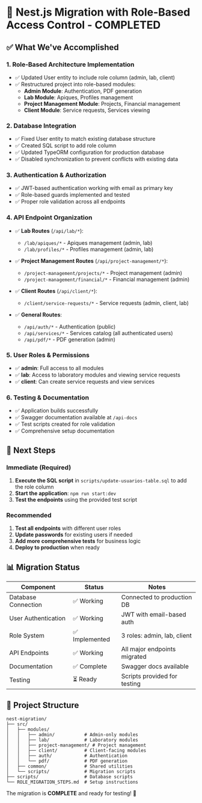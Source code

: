 # 🎉 Nest.js Migration with Role-Based Access Control - COMPLETED

## ✅ What We've Accomplished

### 1. **Role-Based Architecture Implementation**

- ✅ Updated User entity to include role column (admin, lab, client)
- ✅ Restructured project into role-based modules:
  - **Admin Module**: Authentication, PDF generation
  - **Lab Module**: Apiques, Profiles management
  - **Project Management Module**: Projects, Financial management
  - **Client Module**: Service requests, Services viewing

### 2. **Database Integration**

- ✅ Fixed User entity to match existing database structure
- ✅ Created SQL script to add role column
- ✅ Updated TypeORM configuration for production database
- ✅ Disabled synchronization to prevent conflicts with existing data

### 3. **Authentication & Authorization**

- ✅ JWT-based authentication working with email as primary key
- ✅ Role-based guards implemented and tested
- ✅ Proper role validation across all endpoints

### 4. **API Endpoint Organization**

- ✅ **Lab Routes** (`/api/lab/*`):
  - `/lab/apiques/*` - Apiques management (admin, lab)
  - `/lab/profiles/*` - Profiles management (admin, lab)
- ✅ **Project Management Routes** (`/api/project-management/*`):

  - `/project-management/projects/*` - Project management (admin)
  - `/project-management/financial/*` - Financial management (admin)

- ✅ **Client Routes** (`/api/client/*`):
  - `/client/service-requests/*` - Service requests (admin, client, lab)
- ✅ **General Routes**:
  - `/api/auth/*` - Authentication (public)
  - `/api/services/*` - Services catalog (all authenticated users)
  - `/api/pdf/*` - PDF generation (admin)

### 5. **User Roles & Permissions**

- ✅ **admin**: Full access to all modules
- ✅ **lab**: Access to laboratory modules and viewing service requests
- ✅ **client**: Can create service requests and view services

### 6. **Testing & Documentation**

- ✅ Application builds successfully
- ✅ Swagger documentation available at `/api-docs`
- ✅ Test scripts created for role validation
- ✅ Comprehensive setup documentation

## 🚀 Next Steps

### Immediate (Required)

1. **Execute the SQL script** in `scripts/update-usuarios-table.sql` to add the role column
2. **Start the application**: `npm run start:dev`
3. **Test the endpoints** using the provided test script

### Recommended

1. **Test all endpoints** with different user roles
2. **Update passwords** for existing users if needed
3. **Add more comprehensive tests** for business logic
4. **Deploy to production** when ready

## 📊 Migration Status

| Component           | Status         | Notes                        |
| ------------------- | -------------- | ---------------------------- |
| Database Connection | ✅ Working     | Connected to production DB   |
| User Authentication | ✅ Working     | JWT with email-based auth    |
| Role System         | ✅ Implemented | 3 roles: admin, lab, client  |
| API Endpoints       | ✅ Working     | All major endpoints migrated |
| Documentation       | ✅ Complete    | Swagger docs available       |
| Testing             | ⏳ Ready       | Scripts provided for testing |

## 🎯 Project Structure

```
nest-migration/
├── src/
│   ├── modules/
│   │   ├── admin/           # Admin-only modules
│   │   ├── lab/             # Laboratory modules
│   │   ├── project-management/ # Project management
│   │   ├── client/          # Client-facing modules
│   │   ├── auth/            # Authentication
│   │   └── pdf/             # PDF generation
│   ├── common/              # Shared utilities
│   └── scripts/             # Migration scripts
├── scripts/                 # Database scripts
└── ROLE_MIGRATION_STEPS.md  # Setup instructions
```

The migration is **COMPLETE** and ready for testing! 🎉

